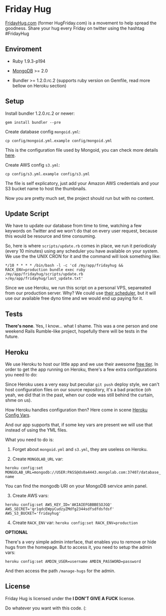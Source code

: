 # Friday Hug

[FridayHug.com](http://fridayhug.com) (former HugFriday.com) is a movement to help spread the goodness. 
Share your hug every Friday on twitter using the hashtag #FridayHug

## Enviroment

* Ruby 1.9.3-p194

* [MongoDB](http://www.mongodb.org/downloads) >= 2.0

* Bundler >= 1.2.0.rc.2 (supports ruby version on Gemfile, read more bellow on Heroku section)
 
## Setup

Install bundler 1.2.0.rc.2 or newer:

`gem install bundler --pre`

Create database config `mongoid.yml`:

`cp config/mongoid.yml.example config/mongoid.yml`

This is the configuration file used by Mongoid, you can check more details [here](http://mongoid.org/en/mongoid/docs/installation.html).

Create AWS config `s3.yml`:

`cp config/s3.yml.example config/s3.yml`

The file is self explicatory, just add your Amazon AWS credentials and your S3 bucket name to host the thumbnails.

Now you are pretty much set, the project should run but with no content.

## Update Script

We have to update our database from time to time, watching a few keywords on Twitter and we won't do that on every user request,
because this would be resource and time consuming.

So, here is where `scripts/update.rb` comes in place, we run it periodicaly (every 10 minutes) using any scheduler you have 
available on your system. We use the the UNIX CRON for it and the command will look something like:

`*/10 * * * * /bin/bash -l -c 'cd /my/app/fridayhug && RACK_ENV=production bundle exec ruby /my/app/fridayhug/scripts/update.rb >/my/app/fridayhug/last_update.txt'`

Since we use Heroku, we run this script on a personal VPS, separeated from our production server. Why? We could 
use [their scheduler](https://devcenter.heroku.com/articles/scheduler), but it will use our available free dyno time and
we would end up paying for it.

## Tests

**There's none**. Yes, I know... what I shame. This was a one person and one weekend Rails Rumble-like project, hopefully there will be tests in the future.

## Heroku

We use Heroku to host our little app and we use their awesome [free tier](http://www.heroku.com/pricing#1-0).
In order to get the app running on Heroku, there's a few extra configurations you need to do:

Since Heroku uses a very easy but peculiar `git push` deploy style, we can't host configuration files on our source repository,
it's a bad practice (oh yeah, we did that in the past, when our code was still behind the curtain, shme on us).

How Heroku handles configuration then? Here come in scene [Heroku Config Vars](https://devcenter.heroku.com/articles/config-vars).

And our app supports that, if some key vars are present we will use that instead of using the YML files.

What you need to do is:

1. Forget about `mongoid.yml` and `s3.yml`, they are useless on Heroku.

2. Create `MONGOLAB_URL` var:

  `heroku config:set MONGOLAB_URL=mongodb://USER:PASS@ds0a4443.mongolab.com:37407/database_name`

  You can find the mongodb URI on your MongoDB service amin panel.

3. Create AWS vars:

  `heroku config:set AWS_KEY_ID='AKIAIEFGBBBESOJGQ' AWS_SECRET='qr1qdcEWpyCudzyZMdfg2344sdfsdfdsfdsf' AWS_S3_BUCKET='fridayhug'`

4. Create `RACK_ENV` var:
  `heroku config:set RACK_ENV=production`

**OPTIONAL**

There's a very simple admin interface, that enables you to remove or hide hugs from the homepage. But to access it, you need
to setup the admin vars:

`heroku config:set AMDIN_USER=username AMDIN_PASSWORD=password`

And then access the path `/manage-hugs` for the admin.

## License

Friday Hug is licensed under the **I DON'T GIVE A FUCK** license.

Do whatever you want with this code. (:
